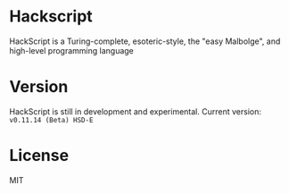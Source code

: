 # Hackscript

HackScript is a Turing-complete, esoteric-style, the "easy Malbolge", and high-level programming language

# Version

HackScript is still in development and experimental. Current version: `v0.11.14 (Beta) HSD-E`

# License

MIT
